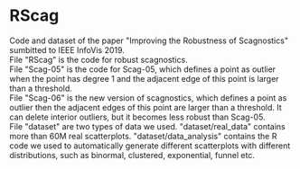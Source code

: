 # RScag
Code and dataset of the paper "Improving the Robustness of Scagnostics" sumbitted to IEEE InfoVis 2019.  
File "RScag" is the code for robust scagnostics.  
File "Scag-05" is the code for Scag-05, which defines a point as outlier when the point has degree 1 and the adjacent edge of this point is larger than a threshold.  
File "Scag-06" is the new version of scagnostics, which defines a point as outlier then the adjacent edges of this point are larger than a threshold. It can delete interior outliers, but it becomes less robust than Scag-05.  
File "dataset" are two types of data we used. "dataset/real_data" contains more than 60M real scatterplots. "dataset/data_analysis" contains the R code we used to automatically generate different scatterplots with different distributions, such as binormal, clustered, exponential, funnel etc.
